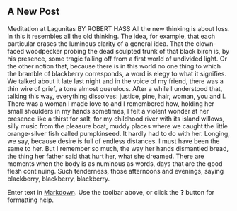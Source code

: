 ## A New Post

Meditation at Lagunitas
BY ROBERT HASS
All the new thinking is about loss.
In this it resembles all the old thinking.
The idea, for example, that each particular erases
the luminous clarity of a general idea. That the clown-
faced woodpecker probing the dead sculpted trunk
of that black birch is, by his presence,
some tragic falling off from a first world
of undivided light. Or the other notion that,
because there is in this world no one thing
to which the bramble of blackberry corresponds,
a word is elegy to what it signifies.
We talked about it late last night and in the voice
of my friend, there was a thin wire of grief, a tone
almost querulous. After a while I understood that,
talking this way, everything dissolves: justice,
pine, hair, woman, you and I. There was a woman
I made love to and I remembered how, holding
her small shoulders in my hands sometimes,
I felt a violent wonder at her presence
like a thirst for salt, for my childhood river
with its island willows, silly music from the pleasure boat,
muddy places where we caught the little orange-silver fish
called pumpkinseed. It hardly had to do with her.
Longing, we say, because desire is full
of endless distances. I must have been the same to her.
But I remember so much, the way her hands dismantled bread,
the thing her father said that hurt her, what
she dreamed. There are moments when the body is as numinous
as words, days that are the good flesh continuing.
Such tenderness, those afternoons and evenings,
saying blackberry, blackberry, blackberry.

Enter text in [Markdown](http://daringfireball.net/projects/markdown/). Use the toolbar above, or click the **?** button for formatting help.
